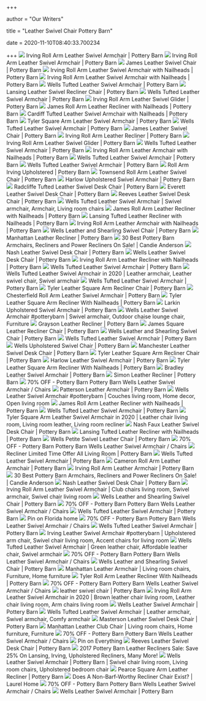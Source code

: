 +++
        
author = "Our Writers"
        
title = "Leather Swivel Chair Pottery Barn"
        
date = 2020-11-10T08:40:33.700234
        
+++
[ ![](https://assets.pbimgs.com/pbimgs/rk/images/dp/wcm/202034/0201/irving-roll-arm-leather-swivel-armchair-c.jpg)](https://assets.pbimgs.com/pbimgs/rk/images/dp/wcm/202034/0201/irving-roll-arm-leather-swivel-armchair-c.jpg) Irving Roll Arm Leather Swivel Armchair | Pottery Barn
[ ![](https://assets.pbimgs.com/pbimgs/rk/images/dp/wcm/202034/0198/irving-roll-arm-leather-swivel-armchair-c.jpg)](https://assets.pbimgs.com/pbimgs/rk/images/dp/wcm/202034/0198/irving-roll-arm-leather-swivel-armchair-c.jpg) Irving Roll Arm Leather Swivel Armchair | Pottery Barn
[ ![](https://assets.pbimgs.com/pbimgs/ab/images/dp/wcm/202034/0391/james-roll-arm-leather-swivel-armchair-with-nailheads-c.jpg)](https://assets.pbimgs.com/pbimgs/ab/images/dp/wcm/202034/0391/james-roll-arm-leather-swivel-armchair-with-nailheads-c.jpg) James Leather Swivel Chair | Pottery Barn
[ ![](https://assets.pbimgs.com/pbimgs/ab/images/dp/wcm/202034/0272/irving-roll-arm-leather-swivel-armchair-with-nailheads-c.jpg)](https://assets.pbimgs.com/pbimgs/ab/images/dp/wcm/202034/0272/irving-roll-arm-leather-swivel-armchair-with-nailheads-c.jpg) Irving Roll Arm Leather Swivel Armchair with Nailheads | Pottery Barn
[ ![](https://assets.pbimgs.com/pbimgs/ab/images/dp/wcm/202034/0289/irving-roll-arm-leather-swivel-armchair-with-nailheads-c.jpg)](https://assets.pbimgs.com/pbimgs/ab/images/dp/wcm/202034/0289/irving-roll-arm-leather-swivel-armchair-with-nailheads-c.jpg) Irving Roll Arm Leather Swivel Armchair with Nailheads | Pottery Barn
[ ![](https://assets.pbimgs.com/pbimgs/rk/images/dp/wcm/202034/0378/wells-tufted-leather-swivel-armchair-c.jpg)](https://assets.pbimgs.com/pbimgs/rk/images/dp/wcm/202034/0378/wells-tufted-leather-swivel-armchair-c.jpg) Wells Tufted Leather Swivel Armchair | Pottery Barn
[ ![](https://assets.pbimgs.com/pbimgs/rk/images/dp/wcm/202034/0757/lansing-tufted-leather-swivel-recliner-with-nailheads-c.jpg)](https://assets.pbimgs.com/pbimgs/rk/images/dp/wcm/202034/0757/lansing-tufted-leather-swivel-recliner-with-nailheads-c.jpg) Lansing Leather Swivel Recliner Chair | Pottery Barn
[ ![](https://assets.pbimgs.com/pbimgs/rk/images/dp/wcm/202035/0223/wells-tufted-leather-swivel-armchair-c.jpg)](https://assets.pbimgs.com/pbimgs/rk/images/dp/wcm/202035/0223/wells-tufted-leather-swivel-armchair-c.jpg) Wells Tufted Leather Swivel Armchair | Pottery Barn
[ ![](https://assets.pbimgs.com/pbimgs/rk/images/dp/wcm/202034/0147/irving-roll-arm-leather-swivel-glider-c.jpg)](https://assets.pbimgs.com/pbimgs/rk/images/dp/wcm/202034/0147/irving-roll-arm-leather-swivel-glider-c.jpg) Irving Roll Arm Leather Swivel Glider | Pottery Barn
[ ![](https://assets.pbimgs.com/pbimgs/rk/images/dp/wcm/202034/0737/james-roll-arm-leather-recliner-with-nailheads-o.jpg)](https://assets.pbimgs.com/pbimgs/rk/images/dp/wcm/202034/0737/james-roll-arm-leather-recliner-with-nailheads-o.jpg) James Roll Arm Leather Recliner with Nailheads | Pottery Barn
[ ![](https://assets.pbimgs.com/pbimgs/ab/images/dp/wcm/202034/0389/cardiff-tufted-leather-swivel-armchair-with-nailheads-c.jpg)](https://assets.pbimgs.com/pbimgs/ab/images/dp/wcm/202034/0389/cardiff-tufted-leather-swivel-armchair-with-nailheads-c.jpg) Cardiff Tufted Leather Swivel Armchair with Nailheads | Pottery Barn
[ ![](https://assets.pbimgs.com/pbimgs/ab/images/dp/wcm/202034/0778/tyler-square-arm-leather-swivel-armchair-c.jpg)](https://assets.pbimgs.com/pbimgs/ab/images/dp/wcm/202034/0778/tyler-square-arm-leather-swivel-armchair-c.jpg) Tyler Square Arm Leather Swivel Armchair | Pottery Barn
[ ![](https://assets.pbimgs.com/pbimgs/rk/images/dp/wcm/202030/0035/wells-tufted-leather-swivel-armchair-c.jpg)](https://assets.pbimgs.com/pbimgs/rk/images/dp/wcm/202030/0035/wells-tufted-leather-swivel-armchair-c.jpg) Wells Tufted Leather Swivel Armchair | Pottery Barn
[ ![](https://assets.pbimgs.com/pbimgs/ab/images/dp/wcm/202034/0253/james-roll-arm-leather-swivel-armchair-with-nailheads-c.jpg)](https://assets.pbimgs.com/pbimgs/ab/images/dp/wcm/202034/0253/james-roll-arm-leather-swivel-armchair-with-nailheads-c.jpg) James Leather Swivel Chair | Pottery Barn
[ ![](https://assets.pbimgs.com/pbimgs/ab/images/dp/wcm/202034/0370/irving-roll-arm-leather-recliner-m.jpg)](https://assets.pbimgs.com/pbimgs/ab/images/dp/wcm/202034/0370/irving-roll-arm-leather-recliner-m.jpg) Irving Roll Arm Leather Recliner | Pottery Barn
[ ![](https://assets.pbimgs.com/pbimgs/rk/images/dp/wcm/202034/0658/irving-roll-arm-leather-swivel-glider-c.jpg)](https://assets.pbimgs.com/pbimgs/rk/images/dp/wcm/202034/0658/irving-roll-arm-leather-swivel-glider-c.jpg) Irving Roll Arm Leather Swivel Glider | Pottery Barn
[ ![](https://assets.pbimgs.com/pbimgs/rk/images/dp/wcm/202034/0507/wells-tufted-leather-swivel-armchair-c.jpg)](https://assets.pbimgs.com/pbimgs/rk/images/dp/wcm/202034/0507/wells-tufted-leather-swivel-armchair-c.jpg) Wells Tufted Leather Swivel Armchair | Pottery Barn
[ ![](https://assets.pbimgs.com/pbimgs/rk/images/dp/wcm/202034/0208/irving-roll-arm-leather-armchair-with-nailheads-c.jpg)](https://assets.pbimgs.com/pbimgs/rk/images/dp/wcm/202034/0208/irving-roll-arm-leather-armchair-with-nailheads-c.jpg) Irving Roll Arm Leather Armchair with Nailheads | Pottery Barn
[ ![](https://assets.pbimgs.com/pbimgs/rk/images/dp/wcm/202034/0496/wells-tufted-leather-swivel-armchair-c.jpg)](https://assets.pbimgs.com/pbimgs/rk/images/dp/wcm/202034/0496/wells-tufted-leather-swivel-armchair-c.jpg) Wells Tufted Leather Swivel Armchair | Pottery Barn
[ ![](https://assets.pbimgs.com/pbimgs/rk/images/dp/wcm/202037/0281/wells-tufted-leather-swivel-armchair-c.jpg)](https://assets.pbimgs.com/pbimgs/rk/images/dp/wcm/202037/0281/wells-tufted-leather-swivel-armchair-c.jpg) Wells Tufted Leather Swivel Armchair | Pottery Barn
[ ![](https://www.potterybarn.com/pbimgs/ab/images/dp/wcm/201936/0403/irving-roll-arm-leather-swivel-armchair-with-nailheads-c.jpg)](https://www.potterybarn.com/pbimgs/ab/images/dp/wcm/201936/0403/irving-roll-arm-leather-swivel-armchair-with-nailheads-c.jpg) Roll Arm Irving Upholstered | Pottery Barn
[ ![](https://assets.pbimgs.com/pbimgs/ab/images/dp/wcm/202034/0176/townsend-roll-arm-leather-swivel-armchair-c.jpg)](https://assets.pbimgs.com/pbimgs/ab/images/dp/wcm/202034/0176/townsend-roll-arm-leather-swivel-armchair-c.jpg) Townsend Roll Arm Leather Swivel Chair | Pottery Barn
[ ![](https://assets.pbimgs.com/pbimgs/rk/images/dp/wcm/202034/0291/harlow-upholstered-swivel-armchair-1-c.jpg)](https://assets.pbimgs.com/pbimgs/rk/images/dp/wcm/202034/0291/harlow-upholstered-swivel-armchair-1-c.jpg) Harlow Upholstered Swivel Armchair | Pottery Barn
[ ![](https://assets.pbimgs.com/pbimgs/ab/images/dp/wcm/202034/0475/radcliffe-tufted-leather-swivel-desk-chair-c.jpg)](https://assets.pbimgs.com/pbimgs/ab/images/dp/wcm/202034/0475/radcliffe-tufted-leather-swivel-desk-chair-c.jpg) Radcliffe Tufted Leather Swivel Desk Chair | Pottery Barn
[ ![](https://assets.pbimgs.com/pbimgs/ab/images/dp/wcm/202034/0502/everett-leather-swivel-desk-chair-c.jpg)](https://assets.pbimgs.com/pbimgs/ab/images/dp/wcm/202034/0502/everett-leather-swivel-desk-chair-c.jpg) Everett Leather Swivel Desk Chair | Pottery Barn
[ ![](https://assets.pbimgs.com/pbimgs/ab/images/dp/wcm/202034/0589/reeves-leather-swivel-desk-chair-c.jpg)](https://assets.pbimgs.com/pbimgs/ab/images/dp/wcm/202034/0589/reeves-leather-swivel-desk-chair-c.jpg) Reeves Leather Swivel Desk Chair | Pottery Barn
[ ![](https://i.pinimg.com/474x/f1/4f/21/f14f21a39d595b075cd6b08fdac9ba71.jpg)](https://i.pinimg.com/474x/f1/4f/21/f14f21a39d595b075cd6b08fdac9ba71.jpg) Wells Tufted Leather Swivel Armchair | Swivel armchair, Armchair, Living  room chairs
[ ![](https://assets.pbimgs.com/pbimgs/rk/images/dp/wcm/202034/0247/james-roll-arm-leather-recliner-with-nailheads-c.jpg)](https://assets.pbimgs.com/pbimgs/rk/images/dp/wcm/202034/0247/james-roll-arm-leather-recliner-with-nailheads-c.jpg) James Roll Arm Leather Recliner with Nailheads | Pottery Barn
[ ![](https://assets.pbimgs.com/pbimgs/rk/images/dp/wcm/202034/0458/lansing-tufted-leather-recliner-with-nailheads-o.jpg)](https://assets.pbimgs.com/pbimgs/rk/images/dp/wcm/202034/0458/lansing-tufted-leather-recliner-with-nailheads-o.jpg) Lansing Tufted Leather Recliner with Nailheads | Pottery Barn
[ ![](https://assets.pbimgs.com/pbimgs/rk/images/dp/wcm/202034/0540/irving-roll-arm-leather-armchair-with-nailheads-c.jpg)](https://assets.pbimgs.com/pbimgs/rk/images/dp/wcm/202034/0540/irving-roll-arm-leather-armchair-with-nailheads-c.jpg) Irving Roll Arm Leather Armchair with Nailheads | Pottery Barn
[ ![](https://assets.pbimgs.com/pbimgs/ab/images/dp/wcm/202036/0014/wells-tufted-leather-shearling-swivel-armchair-c.jpg)](https://assets.pbimgs.com/pbimgs/ab/images/dp/wcm/202036/0014/wells-tufted-leather-shearling-swivel-armchair-c.jpg) Wells Leather and Shearling Swivel Chair | Pottery Barn
[ ![](https://assets.pbimgs.com/pbimgs/ab/images/dp/wcm/202034/0635/manhattan-leather-recliner-c.jpg)](https://assets.pbimgs.com/pbimgs/ab/images/dp/wcm/202034/0635/manhattan-leather-recliner-c.jpg) Manhattan Leather Recliner | Pottery Barn
[ ![](https://candieanderson.com/images/2019/07/Pottery-Barn-TYLER-LEATHER-SQUARE-ARM-POWER-RECLINER-WITH-NAILHEADS-pottery-barn-armchairs-sale.jpg)](https://candieanderson.com/images/2019/07/Pottery-Barn-TYLER-LEATHER-SQUARE-ARM-POWER-RECLINER-WITH-NAILHEADS-pottery-barn-armchairs-sale.jpg) 30 Best Pottery Barn Armchairs, Recliners and Power Recliners On Sale! |  Candie Anderson
[ ![](https://assets.pbimgs.com/pbimgs/rk/images/dp/wcm/202031/0180/img22c.jpg)](https://assets.pbimgs.com/pbimgs/rk/images/dp/wcm/202031/0180/img22c.jpg) Nash Leather Swivel Desk Chair | Pottery Barn
[ ![](https://assets.pbimgs.com/pbimgs/ab/images/dp/wcm/202034/0410/wells-leather-swivel-desk-chair-c.jpg)](https://assets.pbimgs.com/pbimgs/ab/images/dp/wcm/202034/0410/wells-leather-swivel-desk-chair-c.jpg) Wells Leather Swivel Desk Chair | Pottery Barn
[ ![](https://assets.pbimgs.com/pbimgs/ab/images/dp/wcm/202034/0718/irving-roll-arm-leather-recliner-with-nailheads-c.jpg)](https://assets.pbimgs.com/pbimgs/ab/images/dp/wcm/202034/0718/irving-roll-arm-leather-recliner-with-nailheads-c.jpg) Irving Roll Arm Leather Recliner with Nailheads | Pottery Barn
[ ![](https://assets.pbimgs.com/pbimgs/rk/images/dp/wcm/202034/0411/wells-tufted-leather-swivel-armchair-c.jpg)](https://assets.pbimgs.com/pbimgs/rk/images/dp/wcm/202034/0411/wells-tufted-leather-swivel-armchair-c.jpg) Wells Tufted Leather Swivel Armchair | Pottery Barn
[ ![](https://i.pinimg.com/474x/3e/ac/16/3eac16c41d18537c9f42d73a3a7fa445.jpg)](https://i.pinimg.com/474x/3e/ac/16/3eac16c41d18537c9f42d73a3a7fa445.jpg) Wells Tufted Leather Swivel Armchair in 2020 | Leather armchair, Leather  swivel chair, Swivel armchair
[ ![](https://assets.pbimgs.com/pbimgs/rk/images/dp/wcm/202037/0280/wells-tufted-leather-swivel-armchair-c.jpg)](https://assets.pbimgs.com/pbimgs/rk/images/dp/wcm/202037/0280/wells-tufted-leather-swivel-armchair-c.jpg) Wells Tufted Leather Swivel Armchair | Pottery Barn
[ ![](https://assets.pbimgs.com/pbimgs/rk/images/dp/wcm/202044/0065/tyler-leather-square-arm-recliner-c.jpg)](https://assets.pbimgs.com/pbimgs/rk/images/dp/wcm/202044/0065/tyler-leather-square-arm-recliner-c.jpg) Tyler Leather Square Arm Recliner Chair | Pottery Barn
[ ![](https://assets.pbimgs.com/pbimgs/rk/images/dp/wcm/202034/0473/chesterfield-roll-arm-leather-swivel-armchair-c.jpg)](https://assets.pbimgs.com/pbimgs/rk/images/dp/wcm/202034/0473/chesterfield-roll-arm-leather-swivel-armchair-c.jpg) Chesterfield Roll Arm Leather Swivel Armchair | Pottery Barn
[ ![](https://assets.pbimgs.com/pbimgs/rk/images/dp/wcm/202034/0185/tyler-leather-square-arm-recliner-with-nailheads-c.jpg)](https://assets.pbimgs.com/pbimgs/rk/images/dp/wcm/202034/0185/tyler-leather-square-arm-recliner-with-nailheads-c.jpg) Tyler Leather Square Arm Recliner With Nailheads | Pottery Barn
[ ![](https://assets.pbimgs.com/pbimgs/ab/images/dp/wcm/202033/0056/larkin-tufted-upholstered-swivel-armchair-c.jpg)](https://assets.pbimgs.com/pbimgs/ab/images/dp/wcm/202033/0056/larkin-tufted-upholstered-swivel-armchair-c.jpg) Larkin Upholstered Swivel Armchair | Pottery Barn
[ ![](https://i.pinimg.com/originals/db/d1/47/dbd1479644b85b84f6ebc236c392e151.jpg)](https://i.pinimg.com/originals/db/d1/47/dbd1479644b85b84f6ebc236c392e151.jpg) Wells Leather Swivel Armchair #potterybarn | Swivel armchair, Outdoor  chaise lounge chair, Furniture
[ ![](https://assets.pbimgs.com/pbimgs/rk/images/dp/wcm/202034/0285/grayson-leather-recliner-c.jpg)](https://assets.pbimgs.com/pbimgs/rk/images/dp/wcm/202034/0285/grayson-leather-recliner-c.jpg) Grayson Leather Recliner | Pottery Barn
[ ![](https://assets.pbimgs.com/pbimgs/ab/images/dp/wcm/202034/0470/james-square-arm-leather-recliner-with-nailheads-c.jpg)](https://assets.pbimgs.com/pbimgs/ab/images/dp/wcm/202034/0470/james-square-arm-leather-recliner-with-nailheads-c.jpg) James Square Leather Recliner Chair | Pottery Barn
[ ![](https://assets.pbimgs.com/pbimgs/ab/images/dp/wcm/202034/0698/wells-tufted-leather-shearling-swivel-armchair-c.jpg)](https://assets.pbimgs.com/pbimgs/ab/images/dp/wcm/202034/0698/wells-tufted-leather-shearling-swivel-armchair-c.jpg) Wells Leather and Shearling Swivel Chair | Pottery Barn
[ ![](https://assets.pbimgs.com/pbimgs/rk/images/dp/wcm/202035/0226/wells-tufted-leather-swivel-armchair-1-c.jpg)](https://assets.pbimgs.com/pbimgs/rk/images/dp/wcm/202035/0226/wells-tufted-leather-swivel-armchair-1-c.jpg) Wells Tufted Leather Swivel Armchair | Pottery Barn
[ ![](https://assets.pbimgs.com/pbimgs/rk/images/dp/wcm/202023/0008/wells-tufted-upholstered-swivel-armchair-c.jpg)](https://assets.pbimgs.com/pbimgs/rk/images/dp/wcm/202023/0008/wells-tufted-upholstered-swivel-armchair-c.jpg) Wells Upholstered Swivel Chair | Pottery Barn
[ ![](https://assets.pbimgs.com/pbimgs/ab/images/dp/wcm/202034/0746/manchester-leather-swivel-desk-chair-c.jpg)](https://assets.pbimgs.com/pbimgs/ab/images/dp/wcm/202034/0746/manchester-leather-swivel-desk-chair-c.jpg) Manchester Leather Swivel Desk Chair | Pottery Barn
[ ![](https://assets.pbimgs.com/pbimgs/rk/images/dp/wcm/202034/0468/tyler-leather-square-arm-recliner-c.jpg)](https://assets.pbimgs.com/pbimgs/rk/images/dp/wcm/202034/0468/tyler-leather-square-arm-recliner-c.jpg) Tyler Leather Square Arm Recliner Chair | Pottery Barn
[ ![](https://assets.pbimgs.com/pbimgs/rk/images/dp/wcm/202034/0246/harlow-leather-swivel-armchair-c.jpg)](https://assets.pbimgs.com/pbimgs/rk/images/dp/wcm/202034/0246/harlow-leather-swivel-armchair-c.jpg) Harlow Leather Swivel Armchair | Pottery Barn
[ ![](https://assets.pbimgs.com/pbimgs/rk/images/dp/wcm/202034/0474/tyler-leather-square-arm-recliner-with-nailheads-c.jpg)](https://assets.pbimgs.com/pbimgs/rk/images/dp/wcm/202034/0474/tyler-leather-square-arm-recliner-with-nailheads-c.jpg) Tyler Leather Square Arm Recliner With Nailheads | Pottery Barn
[ ![](https://assets.pbimgs.com/pbimgs/ab/images/dp/wcm/202034/0750/bradley-leather-swivel-armchair-c.jpg)](https://assets.pbimgs.com/pbimgs/ab/images/dp/wcm/202034/0750/bradley-leather-swivel-armchair-c.jpg) Bradley Leather Swivel Armchair | Pottery Barn
[ ![](https://assets.pbimgs.com/pbimgs/ab/images/dp/wcm/202037/0007/simon-leather-recliner-c.jpg)](https://assets.pbimgs.com/pbimgs/ab/images/dp/wcm/202037/0007/simon-leather-recliner-c.jpg) Simon Leather Recliner | Pottery Barn
[ ![](https://images.kaiyo.com/108891/pottery-barn/chairs/accent-chairs/pottery-barn-wells-leather-swivel-armchair.jpeg)](https://images.kaiyo.com/108891/pottery-barn/chairs/accent-chairs/pottery-barn-wells-leather-swivel-armchair.jpeg) 70% OFF - Pottery Barn Pottery Barn Wells Leather Swivel Armchair / Chairs
[ ![](https://assets.pbimgs.com/pbimgs/ab/images/dp/wcm/202034/0521/patterson-leather-armchair-o.jpg)](https://assets.pbimgs.com/pbimgs/ab/images/dp/wcm/202034/0521/patterson-leather-armchair-o.jpg) Patterson Leather Armchair | Pottery Barn
[ ![](https://i.pinimg.com/736x/78/41/ac/7841ac565760b435899fa7996aad49a1.jpg)](https://i.pinimg.com/736x/78/41/ac/7841ac565760b435899fa7996aad49a1.jpg) Wells Leather Swivel Armchair #potterybarn | Couches living room, Home  decor, Open living room
[ ![](https://assets.pbimgs.com/pbimgs/rk/images/dp/wcm/202034/0654/james-roll-arm-leather-recliner-with-nailheads-c.jpg)](https://assets.pbimgs.com/pbimgs/rk/images/dp/wcm/202034/0654/james-roll-arm-leather-recliner-with-nailheads-c.jpg) James Roll Arm Leather Recliner with Nailheads | Pottery Barn
[ ![](https://assets.pbimgs.com/pbimgs/rk/images/dp/wcm/202031/0018/wells-tufted-leather-swivel-armchair-c.jpg)](https://assets.pbimgs.com/pbimgs/rk/images/dp/wcm/202031/0018/wells-tufted-leather-swivel-armchair-c.jpg) Wells Tufted Leather Swivel Armchair | Pottery Barn
[ ![](https://i.pinimg.com/736x/e0/b1/f8/e0b1f8558f6ddac450efb678eae3ba12.jpg)](https://i.pinimg.com/736x/e0/b1/f8/e0b1f8558f6ddac450efb678eae3ba12.jpg) Tyler Square Arm Leather Swivel Armchair in 2020 | Leather chair living  room, Living room leather, Living room recliner
[ ![](https://assets.pbimgs.com/pbimgs/ab/images/dp/wcm/202034/0300/nash-faux-leather-swivel-desk-chair-c.jpg)](https://assets.pbimgs.com/pbimgs/ab/images/dp/wcm/202034/0300/nash-faux-leather-swivel-desk-chair-c.jpg) Nash Faux Leather Swivel Desk Chair | Pottery Barn
[ ![](https://assets.pbimgs.com/pbimgs/rk/images/dp/wcm/202034/0261/lansing-tufted-leather-recliner-with-nailheads-c.jpg)](https://assets.pbimgs.com/pbimgs/rk/images/dp/wcm/202034/0261/lansing-tufted-leather-recliner-with-nailheads-c.jpg) Lansing Tufted Leather Recliner with Nailheads | Pottery Barn
[ ![](https://assets.pbimgs.com/pbimgs/rk/images/dp/wcm/202032/0047/wells-petite-tufted-leather-swivel-armchair-1-o.jpg)](https://assets.pbimgs.com/pbimgs/rk/images/dp/wcm/202032/0047/wells-petite-tufted-leather-swivel-armchair-1-o.jpg) Wells Petite Swivel Leather Chair | Pottery Barn
[ ![](https://images.kaiyo.com/108891/pottery-barn/chairs/accent-chairs/pottery-barn-wells-leather-swivel-armchair-used.jpeg)](https://images.kaiyo.com/108891/pottery-barn/chairs/accent-chairs/pottery-barn-wells-leather-swivel-armchair-used.jpeg) 70% OFF - Pottery Barn Pottery Barn Wells Leather Swivel Armchair / Chairs
[ ![](https://www.potterybarn.com/pbimgs/rk/images/dp/wcm/201932/0029/manhattan-leather-recliner-c.jpg)](https://www.potterybarn.com/pbimgs/rk/images/dp/wcm/201932/0029/manhattan-leather-recliner-c.jpg) Recliner Limited Time Offer All Living Room | Pottery Barn
[ ![](https://assets.pbimgs.com/pbimgs/rk/images/dp/wcm/202021/0139/wells-tufted-leather-swivel-armchair-c.jpg)](https://assets.pbimgs.com/pbimgs/rk/images/dp/wcm/202021/0139/wells-tufted-leather-swivel-armchair-c.jpg) Wells Tufted Leather Swivel Armchair | Pottery Barn
[ ![](https://assets.pbimgs.com/pbimgs/ab/images/dp/wcm/202034/0719/cameron-roll-arm-leather-armchair-o.jpg)](https://assets.pbimgs.com/pbimgs/ab/images/dp/wcm/202034/0719/cameron-roll-arm-leather-armchair-o.jpg) Cameron Roll Arm Leather Armchair | Pottery Barn
[ ![](https://assets.pbimgs.com/pbimgs/ab/images/dp/wcm/202040/0155/irving-roll-arm-leather-armchair-c.jpg)](https://assets.pbimgs.com/pbimgs/ab/images/dp/wcm/202040/0155/irving-roll-arm-leather-armchair-c.jpg) Irving Roll Arm Leather Armchair | Pottery Barn
[ ![](https://candieanderson.com/images/2019/07/Pottery-Barn-LANSING-LEATHER-RECLINER-pottery-barn-armchairs-sale.jpg)](https://candieanderson.com/images/2019/07/Pottery-Barn-LANSING-LEATHER-RECLINER-pottery-barn-armchairs-sale.jpg) 30 Best Pottery Barn Armchairs, Recliners and Power Recliners On Sale! |  Candie Anderson
[ ![](https://assets.pbimgs.com/pbimgs/rk/images/dp/wcm/202034/0299/nash-leather-swivel-desk-chair-c.jpg)](https://assets.pbimgs.com/pbimgs/rk/images/dp/wcm/202034/0299/nash-leather-swivel-desk-chair-c.jpg) Nash Leather Swivel Desk Chair | Pottery Barn
[ ![](https://i.pinimg.com/originals/68/ca/5d/68ca5de45718bc0397abd4f2938141d5.jpg)](https://i.pinimg.com/originals/68/ca/5d/68ca5de45718bc0397abd4f2938141d5.jpg) Irving Roll Arm Leather Swivel Armchair | Club chairs living room, Swivel  armchair, Swivel chair living room
[ ![](https://assets.pbimgs.com/pbimgs/ab/images/dp/wcm/202034/0731/wells-tufted-leather-shearling-swivel-armchair-c.jpg)](https://assets.pbimgs.com/pbimgs/ab/images/dp/wcm/202034/0731/wells-tufted-leather-shearling-swivel-armchair-c.jpg) Wells Leather and Shearling Swivel Chair | Pottery Barn
[ ![](https://images.kaiyo.com/108891/pottery-barn/chairs/accent-chairs/buy-pottery-barn-wells-leather-swivel-armchair.jpeg)](https://images.kaiyo.com/108891/pottery-barn/chairs/accent-chairs/buy-pottery-barn-wells-leather-swivel-armchair.jpeg) 70% OFF - Pottery Barn Pottery Barn Wells Leather Swivel Armchair / Chairs
[ ![](https://assets.pbimgs.com/pbimgs/rk/images/dp/wcm/202038/0016/love-sherpa-pillow-covers-c.jpg)](https://assets.pbimgs.com/pbimgs/rk/images/dp/wcm/202038/0016/love-sherpa-pillow-covers-c.jpg) Wells Tufted Leather Swivel Armchair | Pottery Barn
[ ![](https://i.pinimg.com/originals/d0/bc/ae/d0bcae85837808f7d11a04d07d59c030.jpg)](https://i.pinimg.com/originals/d0/bc/ae/d0bcae85837808f7d11a04d07d59c030.jpg) Pin on Florida home
[ ![](https://images.kaiyo.com/108891/pottery-barn/chairs/accent-chairs/pottery-barn-wells-leather-swivel-armchair-second-hand.jpeg)](https://images.kaiyo.com/108891/pottery-barn/chairs/accent-chairs/pottery-barn-wells-leather-swivel-armchair-second-hand.jpeg) 70% OFF - Pottery Barn Pottery Barn Wells Leather Swivel Armchair / Chairs
[ ![](https://assets.pbimgs.com/pbimgs/rk/images/dp/wcm/202042/0130/wells-tufted-leather-swivel-armchair-c.jpg)](https://assets.pbimgs.com/pbimgs/rk/images/dp/wcm/202042/0130/wells-tufted-leather-swivel-armchair-c.jpg) Wells Tufted Leather Swivel Armchair | Pottery Barn
[ ![](https://i.pinimg.com/originals/78/e3/da/78e3da7b724ac379be8902b73b3c9ac0.jpg)](https://i.pinimg.com/originals/78/e3/da/78e3da7b724ac379be8902b73b3c9ac0.jpg) Irving Leather Swivel Armchair #potterybarn | Upholstered arm chair, Swivel  chair living room, Accent chairs for living room
[ ![](https://i.pinimg.com/564x/a6/1f/5b/a61f5b8fc0d44d345782500b2c3fc7c8.jpg)](https://i.pinimg.com/564x/a6/1f/5b/a61f5b8fc0d44d345782500b2c3fc7c8.jpg) Wells Tufted Leather Swivel Armchair | Green leather chair, Affordable leather  chair, Swivel armchair
[ ![](https://images.kaiyo.com/108891/pottery-barn/chairs/accent-chairs/second-hand-pottery-barn-wells-leather-swivel-armchair.jpeg)](https://images.kaiyo.com/108891/pottery-barn/chairs/accent-chairs/second-hand-pottery-barn-wells-leather-swivel-armchair.jpeg) 70% OFF - Pottery Barn Pottery Barn Wells Leather Swivel Armchair / Chairs
[ ![](https://assets.pbimgs.com/pbimgs/ab/images/dp/wcm/202045/0030/wells-tufted-leather-shearling-swivel-armchair-c.jpg)](https://assets.pbimgs.com/pbimgs/ab/images/dp/wcm/202045/0030/wells-tufted-leather-shearling-swivel-armchair-c.jpg) Wells Leather and Shearling Swivel Chair | Pottery Barn
[ ![](https://i.pinimg.com/originals/09/f8/d9/09f8d965bd4d82f62a12316617c1f104.jpg)](https://i.pinimg.com/originals/09/f8/d9/09f8d965bd4d82f62a12316617c1f104.jpg) Manhattan Leather Armchair | Living room chairs, Furniture, Home furniture
[ ![](https://assets.pbimgs.com/pbimgs/ab/images/dp/wcm/202034/0441/tyler-roll-arm-leather-recliner-with-nailheads-c.jpg)](https://assets.pbimgs.com/pbimgs/ab/images/dp/wcm/202034/0441/tyler-roll-arm-leather-recliner-with-nailheads-c.jpg) Tyler Roll Arm Leather Recliner With Nailheads | Pottery Barn
[ ![](https://images.kaiyo.com/108891/pottery-barn/chairs/accent-chairs/used-pottery-barn-wells-leather-swivel-armchair.jpeg)](https://images.kaiyo.com/108891/pottery-barn/chairs/accent-chairs/used-pottery-barn-wells-leather-swivel-armchair.jpeg) 70% OFF - Pottery Barn Pottery Barn Wells Leather Swivel Armchair / Chairs
[ ![](https://assets.pbimgs.com/pbimgs/rk/images/dp/wcm/202042/0131/irving-roll-arm-leather-swivel-armchair-with-nailheads-j.jpg)](https://assets.pbimgs.com/pbimgs/rk/images/dp/wcm/202042/0131/irving-roll-arm-leather-swivel-armchair-with-nailheads-j.jpg) leather swivel chair | Pottery Barn
[ ![](https://i.pinimg.com/originals/96/e9/61/96e961a3f4ea4126e95dfd5d2bd77c36.png)](https://i.pinimg.com/originals/96/e9/61/96e961a3f4ea4126e95dfd5d2bd77c36.png) Irving Roll Arm Leather Swivel Armchair in 2020 | Brown leather chair  living room, Leather chair living room, Arm chairs living room
[ ![](https://assets.pbimgs.com/pbimgs/rk/images/dp/wcm/202036/0014/wells-leather-swivel-armchair-o.jpg)](https://assets.pbimgs.com/pbimgs/rk/images/dp/wcm/202036/0014/wells-leather-swivel-armchair-o.jpg) Wells Leather Swivel Armchair | Pottery Barn
[ ![](https://i.pinimg.com/originals/84/fb/9e/84fb9ed0e400c767b93fcdec78fe6e20.jpg)](https://i.pinimg.com/originals/84/fb/9e/84fb9ed0e400c767b93fcdec78fe6e20.jpg) Wells Tufted Leather Swivel Armchair | Leather armchair, Swivel armchair,  Comfy armchair
[ ![](https://assets.pbimgs.com/pbimgs/ab/images/dp/wcm/202034/0600/masterson-leather-swivel-desk-chair-c.jpg)](https://assets.pbimgs.com/pbimgs/ab/images/dp/wcm/202034/0600/masterson-leather-swivel-desk-chair-c.jpg) Masterson Leather Swivel Desk Chair | Pottery Barn
[ ![](https://i.pinimg.com/originals/f8/8c/8c/f88c8ccf92b9c3339e0cdc4cdae1098d.jpg)](https://i.pinimg.com/originals/f8/8c/8c/f88c8ccf92b9c3339e0cdc4cdae1098d.jpg) Manhattan Leather Club Chair | Living room chairs, Home furniture, Furniture
[ ![](https://images.kaiyo.com/108891/pottery-barn/chairs/accent-chairs/sell-pottery-barn-wells-leather-swivel-armchair.jpeg)](https://images.kaiyo.com/108891/pottery-barn/chairs/accent-chairs/sell-pottery-barn-wells-leather-swivel-armchair.jpeg) 70% OFF - Pottery Barn Pottery Barn Wells Leather Swivel Armchair / Chairs
[ ![](https://i.pinimg.com/564x/fe/8d/48/fe8d480221060d11a5a4c2e66c6bc72e.jpg)](https://i.pinimg.com/564x/fe/8d/48/fe8d480221060d11a5a4c2e66c6bc72e.jpg) Pin on Everything
[ ![](https://assets.pbimgs.com/pbimgs/ab/images/dp/wcm/202034/0350/reeves-leather-swivel-desk-chair-c.jpg)](https://assets.pbimgs.com/pbimgs/ab/images/dp/wcm/202034/0350/reeves-leather-swivel-desk-chair-c.jpg) Reeves Leather Swivel Desk Chair | Pottery Barn
[ ![](https://candieanderson.com/images/2017/12/candace-rose-anderson-candieanderson-blog-pottery-barn-holiday-decorating-event-sale-lansing-tufted-leather-recliner-sale-pottery-barn-leather-reciners-sale-vintage-decor.jpg)](https://candieanderson.com/images/2017/12/candace-rose-anderson-candieanderson-blog-pottery-barn-holiday-decorating-event-sale-lansing-tufted-leather-recliner-sale-pottery-barn-leather-reciners-sale-vintage-decor.jpg) 2017 Pottery Barn Leather Recliners Sale: Save 25% On Lansing, Irving,  Upholstered Recliners, Many More!
[ ![](https://i.pinimg.com/474x/12/2b/70/122b704ad82d592d55278fac2415be11.jpg)](https://i.pinimg.com/474x/12/2b/70/122b704ad82d592d55278fac2415be11.jpg) Wells Leather Swivel Armchair | Pottery Barn | Swivel chair living room,  Living room chairs, Upholstered bedroom chair
[ ![](https://assets.pbimgs.com/pbimgs/ab/images/dp/wcm/202041/0012/pearce-square-arm-leather-recliner-c.jpg)](https://assets.pbimgs.com/pbimgs/ab/images/dp/wcm/202041/0012/pearce-square-arm-leather-recliner-c.jpg) Pearce Square Arm Leather Recliner | Pottery Barn
[ ![](https://laurelberninteriors.com/wp-content/uploads/2019/05/15-41759-post/Thorpe-recliner-chair-power-recliner-black-leather-rejuvenation.jpg)](https://laurelberninteriors.com/wp-content/uploads/2019/05/15-41759-post/Thorpe-recliner-chair-power-recliner-black-leather-rejuvenation.jpg) Does A Non-Barf-Worthy Recliner Chair Exist? | Laurel Home
[ ![](https://images.kaiyo.com/108891/pottery-barn/chairs/accent-chairs/pottery-barn-wells-leather-swivel-armchair-sale.jpeg)](https://images.kaiyo.com/108891/pottery-barn/chairs/accent-chairs/pottery-barn-wells-leather-swivel-armchair-sale.jpeg) 70% OFF - Pottery Barn Pottery Barn Wells Leather Swivel Armchair / Chairs
[ ![](https://assets.pbimgs.com/pbimgs/rk/images/dp/wcm/202023/0012/wells-leather-swivel-armchair-c.jpg)](https://assets.pbimgs.com/pbimgs/rk/images/dp/wcm/202023/0012/wells-leather-swivel-armchair-c.jpg) Wells Leather Swivel Armchair | Pottery Barn
